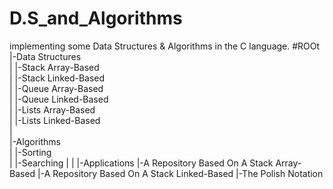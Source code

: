 # D.S_and_Algorithms
implementing some Data Structures &amp; Algorithms in the C language.
#ROOt
  |-Data Structures                                                                                                                       
  |      |-Stack Array-Based                                                                                                               
  |      |-Stack Linked-Based                                                                                                             
  |      |-Queue Array-Based                                                                                                               
  |      |-Queue Linked-Based                                                                                                             
  |      |-Lists Array-Based                                                                                                               
  |      |-Lists Linked-Based                                                                                                             
  |                                                                                                                                       
  |-Algorithms                                                                                                                             
  |      |-Sorting                                                                                                                       
  |      |-Searching
  |
  |
  |-Applications
          |-A Repository Based On A Stack Array-Based
          |-A Repository Based On A Stack Linked-Based
          |-The Polish Notation
